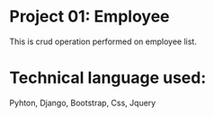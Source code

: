 # Project 01: Employee
 This is crud operation performed on employee list.
# Technical language used:
Pyhton, Django, Bootstrap, Css, Jquery
